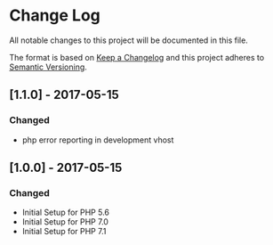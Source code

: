 # Change Log
All notable changes to this project will be documented in this file.

The format is based on [Keep a Changelog](http://keepachangelog.com/)
and this project adheres to [Semantic Versioning](http://semver.org/).


## [1.1.0] - 2017-05-15
### Changed
- php error reporting in development vhost


## [1.0.0] - 2017-05-15
### Changed
- Initial Setup for PHP 5.6
- Initial Setup for PHP 7.0
- Initial Setup for PHP 7.1